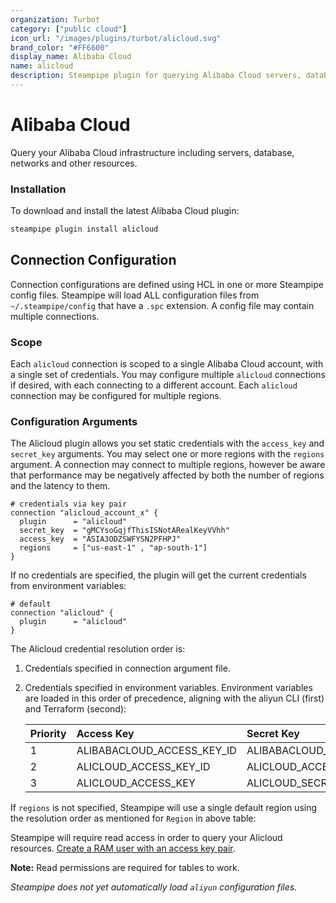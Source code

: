 ```yaml
---
organization: Turbot
category: ["public cloud"]
icon_url: "/images/plugins/turbot/alicloud.svg"
brand_color: "#FF6600"
display_name: Alibaba Cloud
name: alicloud
description: Steampipe plugin for querying Alibaba Cloud servers, databases, networks, and other resources.
---
```


# Alibaba Cloud

Query your Alibaba Cloud infrastructure including servers, database, networks and other resources.

### Installation

To download and install the latest Alibaba Cloud plugin:

```bash
steampipe plugin install alicloud
```

## Connection Configuration

Connection configurations are defined using HCL in one or more Steampipe config files. Steampipe will load ALL configuration files from `~/.steampipe/config` that have a `.spc` extension. A config file may contain multiple connections.

### Scope

Each `alicloud` connection is scoped to a single Alibaba Cloud account, with a single set of credentials. You may configure multiple `alicloud` connections if desired, with each connecting to a different account. Each `alicloud` connection may be configured for multiple regions.

### Configuration Arguments

The Alicloud plugin allows you set static credentials with the `access_key` and `secret_key` arguments. You may select one or more regions with the `regions` argument. A connection may connect to multiple regions, however be aware that performance may be negatively affected by both the number of regions and the latency to them.

```hcl
# credentials via key pair
connection "alicloud_account_x" {
  plugin      = "alicloud"
  secret_key  = "gMCYsoGqjfThisISNotARealKeyVVhh"
  access_key  = "ASIA3ODZSWFYSN2PFHPJ"
  regions     = ["us-east-1" , "ap-south-1"]
}
```

If no credentials are specified, the plugin will get the current credentials from environment variables:

```hcl
# default
connection "alicloud" {
  plugin      = "alicloud"
}
```

The Alicloud credential resolution order is:

1. Credentials specified in connection argument file.
2. Credentials specified in environment variables.
   Environment variables are loaded in this order of precedence, aligning with the aliyun CLI (first) and Terraform (second):

   | Priority | Access Key                 | Secret Key                     | Region                 |
   | :------- | :------------------------- | :----------------------------- | :--------------------- |
   | 1        | ALIBABACLOUD_ACCESS_KEY_ID | ALIBABACLOUD_ACCESS_KEY_SECRET | ALIBABACLOUD_REGION_ID |
   | 2        | ALICLOUD_ACCESS_KEY_ID     | ALICLOUD_ACCESS_KEY_SECRET     | ALICLOUD_REGION_ID     |
   | 3        | ALICLOUD_ACCESS_KEY        | ALICLOUD_SECRET_KEY            | ALICLOUD_REGION        |

If `regions` is not specified, Steampipe will use a single default region using the resolution order as mentioned for `Region` in above table:

Steampipe will require read access in order to query your Alicloud resources. [Create a RAM user with an access key pair](https://partners-intl.aliyun.com/help/doc-detail/116401.htm).

**Note:** Read permissions are required for tables to work.

_Steampipe does not yet automatically load `aliyun` configuration files._
